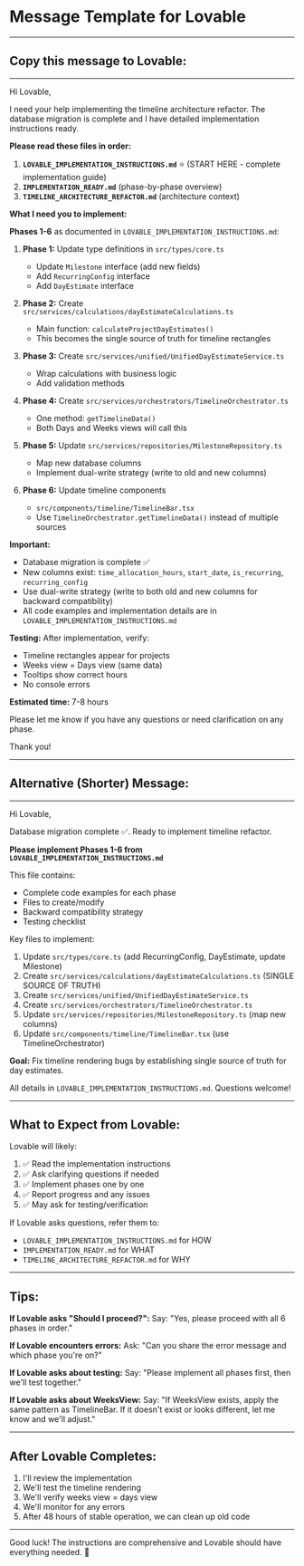 # Message Template for Lovable

---

## Copy this message to Lovable:

---

Hi Lovable,

I need your help implementing the timeline architecture refactor. The database migration is complete and I have detailed implementation instructions ready.

**Please read these files in order:**

1. **`LOVABLE_IMPLEMENTATION_INSTRUCTIONS.md`** ⭐ (START HERE - complete implementation guide)
2. **`IMPLEMENTATION_READY.md`** (phase-by-phase overview)
3. **`TIMELINE_ARCHITECTURE_REFACTOR.md`** (architecture context)

**What I need you to implement:**

**Phases 1-6** as documented in `LOVABLE_IMPLEMENTATION_INSTRUCTIONS.md`:

1. **Phase 1:** Update type definitions in `src/types/core.ts`
   - Update `Milestone` interface (add new fields)
   - Add `RecurringConfig` interface
   - Add `DayEstimate` interface

2. **Phase 2:** Create `src/services/calculations/dayEstimateCalculations.ts`
   - Main function: `calculateProjectDayEstimates()`
   - This becomes the single source of truth for timeline rectangles

3. **Phase 3:** Create `src/services/unified/UnifiedDayEstimateService.ts`
   - Wrap calculations with business logic
   - Add validation methods

4. **Phase 4:** Create `src/services/orchestrators/TimelineOrchestrator.ts`
   - One method: `getTimelineData()`
   - Both Days and Weeks views will call this

5. **Phase 5:** Update `src/services/repositories/MilestoneRepository.ts`
   - Map new database columns
   - Implement dual-write strategy (write to old and new columns)

6. **Phase 6:** Update timeline components
   - `src/components/timeline/TimelineBar.tsx`
   - Use `TimelineOrchestrator.getTimelineData()` instead of multiple sources

**Important:**
- Database migration is complete ✅
- New columns exist: `time_allocation_hours`, `start_date`, `is_recurring`, `recurring_config`
- Use dual-write strategy (write to both old and new columns for backward compatibility)
- All code examples and implementation details are in `LOVABLE_IMPLEMENTATION_INSTRUCTIONS.md`

**Testing:**
After implementation, verify:
- Timeline rectangles appear for projects
- Weeks view = Days view (same data)
- Tooltips show correct hours
- No console errors

**Estimated time:** 7-8 hours

Please let me know if you have any questions or need clarification on any phase.

Thank you!

---

## Alternative (Shorter) Message:

---

Hi Lovable,

Database migration complete ✅. Ready to implement timeline refactor.

**Please implement Phases 1-6 from `LOVABLE_IMPLEMENTATION_INSTRUCTIONS.md`**

This file contains:
- Complete code examples for each phase
- Files to create/modify
- Backward compatibility strategy
- Testing checklist

Key files to implement:
1. Update `src/types/core.ts` (add RecurringConfig, DayEstimate, update Milestone)
2. Create `src/services/calculations/dayEstimateCalculations.ts` (SINGLE SOURCE OF TRUTH)
3. Create `src/services/unified/UnifiedDayEstimateService.ts`
4. Create `src/services/orchestrators/TimelineOrchestrator.ts`
5. Update `src/services/repositories/MilestoneRepository.ts` (map new columns)
6. Update `src/components/timeline/TimelineBar.tsx` (use TimelineOrchestrator)

**Goal:** Fix timeline rendering bugs by establishing single source of truth for day estimates.

All details in `LOVABLE_IMPLEMENTATION_INSTRUCTIONS.md`. Questions welcome!

---

## What to Expect from Lovable:

Lovable will likely:
1. ✅ Read the implementation instructions
2. ✅ Ask clarifying questions if needed
3. ✅ Implement phases one by one
4. ✅ Report progress and any issues
5. ✅ May ask for testing/verification

If Lovable asks questions, refer them to:
- `LOVABLE_IMPLEMENTATION_INSTRUCTIONS.md` for HOW
- `IMPLEMENTATION_READY.md` for WHAT
- `TIMELINE_ARCHITECTURE_REFACTOR.md` for WHY

---

## Tips:

**If Lovable asks "Should I proceed?":**
Say: "Yes, please proceed with all 6 phases in order."

**If Lovable encounters errors:**
Ask: "Can you share the error message and which phase you're on?"

**If Lovable asks about testing:**
Say: "Please implement all phases first, then we'll test together."

**If Lovable asks about WeeksView:**
Say: "If WeeksView exists, apply the same pattern as TimelineBar. If it doesn't exist or looks different, let me know and we'll adjust."

---

## After Lovable Completes:

1. I'll review the implementation
2. We'll test the timeline rendering
3. We'll verify weeks view = days view
4. We'll monitor for any errors
5. After 48 hours of stable operation, we can clean up old code

---

Good luck! The instructions are comprehensive and Lovable should have everything needed. 🚀
